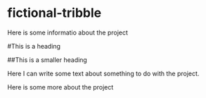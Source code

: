 # fictional-tribble

Here is some informatio about the project

#This is a heading

##This is a smaller heading

Here I can write some text about something to do with the project.

Here is some more about the project
